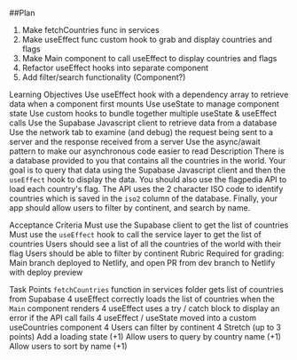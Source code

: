 ##Plan

1. Make fetchCountries func in services
2. Make useEffect func custom hook to grab and display countries and flags
3. Make Main component to call useEffect to display countries and flags
4. Refactor useEffect hooks into separate component
5. Add filter/search functionality (Component?)

Learning Objectives
Use useEffect hook with a dependency array to retrieve data when a component first mounts
Use useState to manage component state
Use custom hooks to bundle together multiple useState & useEffect calls
Use the Supabase Javascript client to retrieve data from a database
Use the network tab to examine (and debug) the request being sent to a server and the response received from a server
Use the async/await pattern to make our asynchronous code easier to read
Description
There is a database provided to you that contains all the countries in the world. Your goal is to query that data using the Supabase Javascript client and then the `useEffect` hook to display the data. You should also use the flagpedia API to load each country's flag. The API uses the 2 character ISO code to identify countries which is saved in the `iso2` column of the database. Finally, your app should allow users to filter by continent, and search by name.

Acceptance Criteria
Must use the Supabase client to get the list of countries
Must use the `useEffect` hook to call the service layer to get the list of countries
Users should see a list of all the countries of the world with their flag
Users should be able to filter by continent
Rubric
Required for grading: Main branch deployed to Netlify, and open PR from dev branch to Netlify with deploy preview

Task Points
`fetchCountries` function in services folder gets list of countries from Supabase 4
useEffect correctly loads the list of countries when the `Main` component renders 4
useEffect uses a try / catch block to display an error if the API call fails 4
useEffect / useState moved into a custom useCountries component 4
Users can filter by continent 4
Stretch (up to 3 points)
Add a loading state (+1)
Allow users to query by country name (+1)
Allow users to sort by name (+1)
